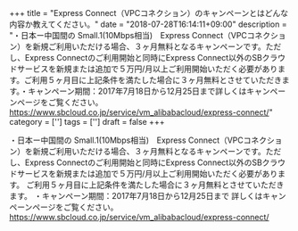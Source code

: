 +++
title = "Express Connect（VPCコネクション）のキャンペーンとはどんな内容か教えてください。"
date = "2018-07-28T16:14:11+09:00"
description = "・日本ー中国間の Small.1(10Mbps相当)　Express Connect（VPCコネクション）を新規ご利用いただける場合、３ヶ月無料となるキャンペーンです。ただし、Express Connectのご利用開始と同時にExpress Connect以外のSBクラウドサービスを新規または追加で５万円/月以上ご利用開始いただく必要があります。ご利用５ヶ月目に上記条件を満たした場合に３ヶ月無料とさせていただきます。・キャンペーン期間：2017年7月18日から12月25日まで詳しくはキャンペーンページをご覧ください。https://www.sbcloud.co.jp/service/vm_alibabacloud/express-connect/"
category = ['']
tags = ['']
draft = false
+++

・日本ー中国間の Small.1(10Mbps相当)　Express Connect（VPCコネクション）を新規ご利用いただける場合、３ヶ月無料となるキャンペーンです。ただし、Express Connectのご利用開始と同時にExpress Connect以外のSBクラウドサービスを新規または追加で５万円/月以上ご利用開始いただく必要があります。
ご利用５ヶ月目に上記条件を満たした場合に３ヶ月無料とさせていただきます。
・キャンペーン期間：2017年7月18日から12月25日まで
詳しくはキャンペーンページをご覧ください。
https://www.sbcloud.co.jp/service/vm_alibabacloud/express-connect/

